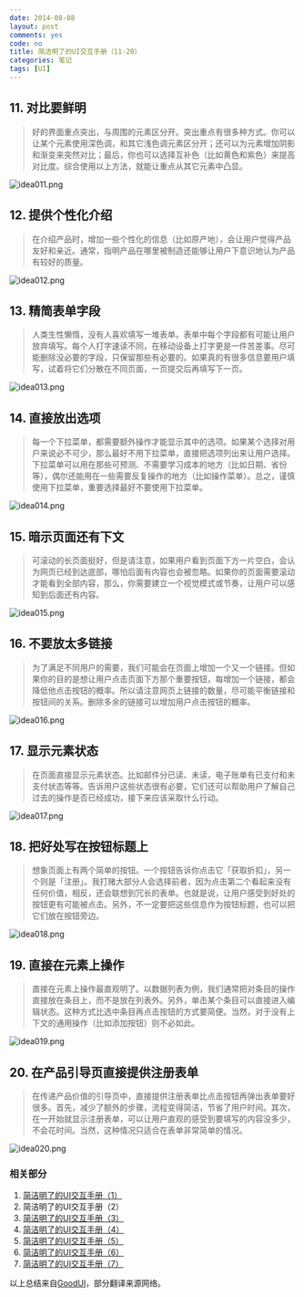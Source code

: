 ```yaml
---
date: 2014-08-08
layout: post
comments: yes
code: no
title: 简洁明了的UI交互手册（11-20）
categories: 笔记
tags: [UI]
---
```


## 11. 对比要鲜明

> 好的界面重点突出，与周围的元素区分开。突出重点有很多种方式。你可以让某个元素使用深色调，和其它浅色调元素区分开；还可以为元素增加阴影和渐变来突然对比；最后，你也可以选择互补色（比如黄色和紫色）来提高对比度。综合使用以上方法，就能让重点从其它元素中凸显。

![idea011.png][2]

## 12. 提供个性化介绍

> 在介绍产品时，增加一些个性化的信息（比如原产地），会让用户觉得产品友好和亲近。通常，指明产品在哪里被制造还能够让用户下意识地认为产品有较好的质量。

![idea012.png][3]

## 13. 精简表单字段

> 人类生性懒惰，没有人喜欢填写一堆表单。表单中每个字段都有可能让用户放弃填写。每个人打字速读不同，在移动设备上打字更是一件苦差事。尽可能删除没必要的字段，只保留那些有必要的。如果真的有很多信息要用户填写，试着将它们分散在不同页面，一页提交后再填写下一页。

![idea013.png][4]

## 14. 直接放出选项

> 每一个下拉菜单，都需要额外操作才能显示其中的选项。如果某个选择对用户来说必不可少，那么最好不用下拉菜单，直接把选项列出来让用户选择。下拉菜单可以用在那些可预测、不需要学习成本的地方（比如日期、省份等），偶尔还能用在一些需要反复操作的地方（比如操作菜单）。总之，谨慎使用下拉菜单，重要选择最好不要使用下拉菜单。

![idea014.png][5]

## 15. 暗示页面还有下文

> 可滚动的长页面挺好，但是请注意，如果用户看到页面下方一片空白，会认为网页已经到达底部，哪怕后面有内容也会被忽略。如果你的页面需要滚动才能看到全部内容，那么，你需要建立一个视觉模式或节奏，让用户可以感知到后面还有内容。

![idea015.png][6]

## 16. 不要放太多链接

> 为了满足不同用户的需要，我们可能会在页面上增加一个又一个链接。但如果你的目的是想让用户点击页面下方那个重要按钮，每增加一个链接，都会降低他点击按钮的概率。所以请注意网页上链接的数量，尽可能平衡链接和按钮间的关系。删除多余的链接可以增加用户点击按钮的概率。

![idea016.png][7]

## 17. 显示元素状态

> 在页面直接显示元素状态。比如邮件分已读、未读，电子账单有已支付和未支付状态等等。告诉用户这些状态很有必要，它们还可以帮助用户了解自己过去的操作是否已经成功，接下来应该采取什么行动。

![idea017.png][8]

## 18. 把好处写在按钮标题上

> 想象页面上有两个简单的按钮。一个按钮告诉你点击它「获取折扣」，另一个则是「注册」。我打赌大部分人会选择前者，因为点击第二个看起来没有任何价值，相反，还会联想到冗长的表单。也就是说，让用户感受到好处的按钮更有可能被点击。另外，不一定要把这些信息作为按钮标题，也可以把它们放在按钮旁边。

![idea018.png][9]

## 19. 直接在元素上操作

> 直接在元素上操作最直观明了。以数据列表为例，我们通常把对条目的操作直接放在条目上，而不是放在列表外。另外，单击某个条目可以直接进入编辑状态。这种方式比选中条目再点击按钮的方式要简便。当然，对于没有上下文的通用操作（比如添加按钮）则不必如此。

![idea019.png][10]

## 20. 在产品引导页直接提供注册表单

> 在传递产品价值的引导页中，直接提供注册表单比点击按钮再弹出表单要好很多。首先，减少了额外的步骤，流程变得简洁，节省了用户时间。其次，在一开始就显示注册表单，可以让用户直观的感受到要填写的内容没多少，不会花时间。当然，这种情况只适合在表单非常简单的情况。

![idea020.png][11]

  [1]: https://wangdaodao.com/20190122/goodui-01.html
  [2]: https://wangdaodao.com/usr/uploads/2019/01/3701901094.png
  [3]: https://wangdaodao.com/usr/uploads/2019/01/3649167844.png
  [4]: https://wangdaodao.com/usr/uploads/2019/01/3594189299.png
  [5]: https://wangdaodao.com/usr/uploads/2019/01/1729073804.png
  [6]: https://wangdaodao.com/usr/uploads/2019/01/3420691015.png
  [7]: https://wangdaodao.com/usr/uploads/2019/01/1600617099.png
  [8]: https://wangdaodao.com/usr/uploads/2019/01/3585313004.png
  [9]: https://wangdaodao.com/usr/uploads/2019/01/2665805700.png
  [10]: https://wangdaodao.com/usr/uploads/2019/01/2670362929.png
  [11]: https://wangdaodao.com/usr/uploads/2019/01/1919678801.png

### 相关部分

1. [简洁明了的UI交互手册（1）](/2014-08-05/good-ui-01.html)
2. 简洁明了的UI交互手册（2）
3. [简洁明了的UI交互手册（3）](/2014-08-09/good-ui-03.html)
4. [简洁明了的UI交互手册（4）](/2014-08-09/good-ui-04.html)
5. [简洁明了的UI交互手册（5）](/2014-08-13/good-ui-05.html)
6. [简洁明了的UI交互手册（6）](/2015-03-30/good-ui-06.html)
7. [简洁明了的UI交互手册（7）](/2015-07-03/good-ui-07.html)

以上总结来自[GoodUI](http://www.goodui.org/)，部分翻译来源网络。